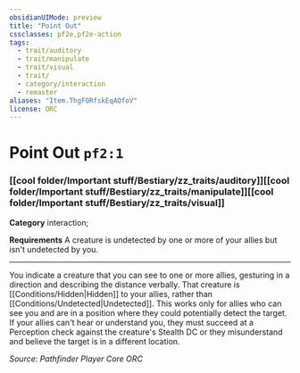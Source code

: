 ```yaml
---
obsidianUIMode: preview
title: "Point Out"
cssclasses: pf2e,pf2e-action
tags:
  - trait/auditory
  - trait/manipulate
  - trait/visual
  - trait/
  - category/interaction
  - remaster
aliases: "Item.ThgFORfskEqAOfoV"
license: ORC
---
```

# Point Out `pf2:1`

### [[cool folder/Important stuff/Bestiary/zz_traits/auditory]][[cool folder/Important stuff/Bestiary/zz_traits/manipulate]][[cool folder/Important stuff/Bestiary/zz_traits/visual]]

**Category** interaction; 




**Requirements** A creature is undetected by one or more of your allies but isn't undetected by you.

* * *

You indicate a creature that you can see to one or more allies, gesturing in a direction and describing the distance verbally. That creature is [[Conditions/Hidden|Hidden]] to your allies, rather than [[Conditions/Undetected|Undetected]]. This works only for allies who can see you and are in a position where they could potentially detect the target. If your allies can't hear or understand you, they must succeed at a Perception check against the creature's Stealth DC or they misunderstand and believe the target is in a different location.

*Source: Pathfinder Player Core*
*ORC*